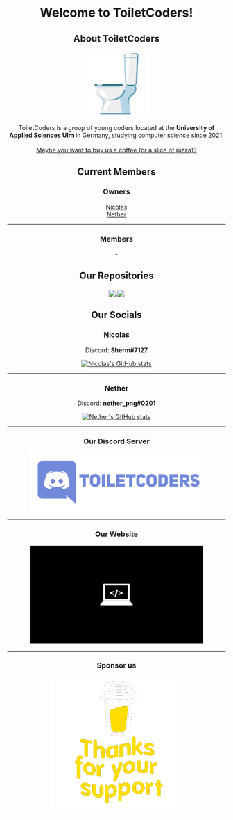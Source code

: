 <h1 align="center">Welcome to ToiletCoders!</h1>
<div align="center">
  <h2>About ToiletCoders</h2>
  <img width="150" src="https://github.com/ToiletCoders/.github/blob/main/profile/images/toilet.png" />
  <p>
    ToiletCoders is a group of young coders located at the <strong>University of Applied Sciences Ulm</strong> in Germany, studying computer science since 2021.
    <br><br>
    <a href="https://www.buymeacoffee.com/toiletcoders">Maybe you want to buy us a coffee (or a slice of pizza)?</a>
  </p>
</div>
<div>
  <div align="center">
    <h2>Current Members</h2>
    <h3>Owners</h3>
    <p>
      <a href="https://github.com/bircni">Nicolas</a>
      <br>
      <a href="https://github.com/GitNether">Nether</a>
    </p>
    <hr>
    <h3>Members</h3>
    <p>
      -
    </p>
  </div>
</div>
<h2 align="center">Our Repositories</h2>
<div align="center">
  <a href="https://github.com/ToiletCoders/THU-Summary-SS22">
    <img align="center" src="https://github-readme-stats.vercel.app/api/pin/?username=ToiletCoders&repo=THU-Summary-SS22&layout=compact&theme=dark" />
  </a>
  <a href="https://github.com/ToiletCoders/ToiletCoders.github.io">
    <img align="center" src="https://github-readme-stats.vercel.app/api/pin/?username=ToiletCoders&repo=ToiletCoders.github.io&layout=compact&theme=dark" />
  </a>
</div>
<h2 align="center">Our Socials</h2>
<div align="center">
  <h3>Nicolas</h3>
  <p>Discord: <strong>Sherm#7127</strong></p>
  
   [![Nicolas's GitHub stats](https://github-readme-stats.vercel.app/api?username=bircni&layout=compact&theme=dark)](https://github.com/bircni/github-readme-stats)
  
  <hr />
  
  <h3>Nether</h3>
  <p>Discord: <strong>nether_png#0201</strong></p>

[![Nether's GitHub stats](https://github-readme-stats.vercel.app/api?username=GitNether&layout=compact&theme=dark)](https://github.com/GitNether/github-readme-stats)

</div>

<hr />

<div align="center">
  <h3 align="center">Our Discord Server</h3>
  <a href="https://discord.gg/pxmaGRQqzF">
    <img width="400" src="https://github.com/ToiletCoders/.github/blob/main/profile/images/discord.png" />
  </a>
</div>

<hr />

<div align="center">
  <h3 align="center">Our Website</h3>
  <a href="http://www.toiletcoders.xyz">
    <img width="400" src="https://github.com/ToiletCoders/.github/blob/main/profile/images/laptop_background.jpg" />
  </a>
</div>

<hr />

<div align="center">
  <h3 align="center">Sponsor us</h3>
  <a href="https://www.buymeacoffee.com/toiletcoders">
    <img width="300" src="https://github.com/ToiletCoders/.github/blob/main/profile/images/buymeacoffee_button.gif" />
  </a>
</div>
